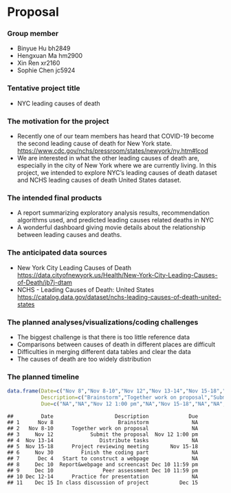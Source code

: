Proposal
================

### Group member

-   Binyue Hu bh2849
-   Hengxuan Ma hm2900
-   Xin Ren xr2160
-   Sophie Chen jc5924

### Tentative project title

-   NYC leading causes of death

### The motivation for the project

-   Recently one of our team members has heard that COVID-19 become the
    second leading cause of death for New York state.
    <https://www.cdc.gov/nchs/pressroom/states/newyork/ny.htm#lcod>
-   We are interested in what the other leading causes of death are,
    especially in the city of New York where we are currently living. In
    this project, we intended to explore NYC’s leading causes of death
    dataset and NCHS leading causes of death United States dataset.

### The intended final products

-   A report summarizing exploratory analysis results, recommendation
    algorithms used, and predicted leading causes related deaths in NYC
-   A wonderful dashboard giving movie details about the relationship
    between leading causes and deaths.

### The anticipated data sources

-   New York City Leading Causes of Death
    <https://data.cityofnewyork.us/Health/New-York-City-Leading-Causes-of-Death/jb7j-dtam>
-   NCHS - Leading Causes of Death: United States
    <https://catalog.data.gov/dataset/nchs-leading-causes-of-death-united-states>

### The planned analyses/visualizations/coding challenges

-   The biggest challenge is that there is too little reference data
-   Comparisons between causes of death in different places are
    difficult
-   Difficulties in merging different data tables and clear the data
-   The causes of death are too widely distribution

### The planned timeline

``` r
data.frame(Date=c("Nov 8","Nov 8-10","Nov 12","Nov 13-14","Nov 15-18","Nov 30","Dec 4","Dec 10","Dec 10","Dec 12-14","Dec 15"),
           Description=c("Brainstorm","Together work on proposal","Submit the proposal","Distribute tasks","Project reviewing meeting","Finish the coding part","Start to construct a webpage","Report&webpage and screencast","Peer assessment","Practice for presentation","In class discussion of project"),
           Due=c("NA","NA","Nov 12 1:00 pm","NA","Nov 15-18","NA","NA","Dec 10 11:59 pm","Dec 10 11:59 pm","NA","Dec 15"))
```

    ##         Date                    Description             Due
    ## 1      Nov 8                     Brainstorm              NA
    ## 2   Nov 8-10      Together work on proposal              NA
    ## 3     Nov 12            Submit the proposal  Nov 12 1:00 pm
    ## 4  Nov 13-14               Distribute tasks              NA
    ## 5  Nov 15-18      Project reviewing meeting       Nov 15-18
    ## 6     Nov 30         Finish the coding part              NA
    ## 7      Dec 4   Start to construct a webpage              NA
    ## 8     Dec 10  Report&webpage and screencast Dec 10 11:59 pm
    ## 9     Dec 10                Peer assessment Dec 10 11:59 pm
    ## 10 Dec 12-14      Practice for presentation              NA
    ## 11    Dec 15 In class discussion of project          Dec 15
